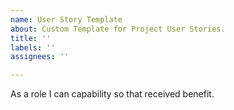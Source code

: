 ```yaml
---
name: User Story Template
about: Custom Template for Project User Stories.
title: ''
labels: ''
assignees: ''

---
```


As a role I can capability so that received benefit.
